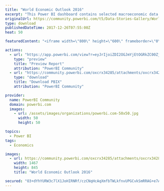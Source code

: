 ```yaml
---
title: "World Economic Outlook 2016"
excerpt: "This Power BI dashboard contains selected macroeconomic data series from the statistical appendix of the Woeld Economic Outlook Report, which"
originalUrl: https://community.powerbi.com/t5/Data-Stories-Gallery/World-Economic-Outlook-2016/m-p/329122
type: download
publishedDateTime: 2017-12-26T07:55:00Z
heat: 50

featuredContent: "<iframe width=\"800\" height=\"600\" frameborder=\"0\" src=\"https://app.powerbi.com/view?r=eyJrIjoiZDI2OGJmYjEtOGRkZC00ZjFmLTk1NGQtYjQ5MGU2MDIwMDZmIiwidCI6IjAwYjI4NzMzLWYyM2QtNDY3Ny04ODhiLTRkZWE0NDQ2MGQ0MyIsImMiOjl9\"></iframe>"

actions:
  - url: "https://app.powerbi.com/view?r=eyJrIjoiZDI2OGJmYjEtOGRkZC00ZjFmLTk1NGQtYjQ5MGU2MDIwMDZmIiwidCI6IjAwYjI4NzMzLWYyM2QtNDY3Ny04ODhiLTRkZWE0NDQ2MGQ0MyIsImMiOjl9"
    type: "preview"
    title: "Preview Report"
    attribution: "PowerBI Community"
  - url: "https://community.powerbi.com/oxcrx34285/attachments/oxcrx34285/DataStoriesGallery/1377/2/World%20economic%20outlook%202016.pbix"
    type: "download"
    title: "Download PBIX"
    attribution: "PowerBI Community"

provider:
  name: PowerBI Community
  domain: powerbi.com
  images:
    - url: /assets/images/organizations/powerbi.com-50x50.jpg
      width: 50
      height: 50

topics:
  - Power BI
tags:
  - Economics

images:
  - url: https://community.powerbi.com/oxcrx34285/attachments/oxcrx34285/DataStoriesGallery/1377/1/World%20Economic%20Outlook%202016%20Thumbnail%20image.png
    width: 1467
    height: 845
    title: "World Economic Outlook 2016"

secured: "O3+dYhYURW3c7lX1JoHIRNRf/czCNqHcAqXmfbTWLkfnvUPGCvkSmRRAG+e7AtMrKQXNYI+GnSwv8yzEFoI1ygzODDUCFErj0JHplSeW7qzsytD/h27IH2axeX65IfiFE9HnQKZfF87Uyxn1UiAq8bmDP7SIvOkOP8pcvANuqVy1xbbGmKEZtalrqlftg/k0j0xLiZ4KWvr9IKl6h2IF7u+xoLZOoW/E1m3NzxwFQONHpoRr59tkHwyn61i6MtGrPbow8GMYjeanEfxo6SB1Oc3urqia+nmTMKLISOVp8L05ftPxLcQttmu5BUqOLtjyAL49rajyplezIT5yP95Q2gH4If5FaLxSBKFcgu6pQa4GWvEfHKhxQw552aNI1FFt8n/lUMXyAaFPzWfstbwOhA==;+JCCgcKRw2kmPehp6ChbMA=="
---
```


